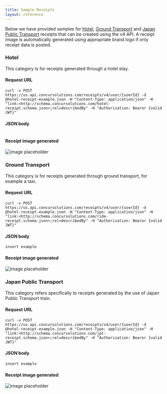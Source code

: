 ```yaml
---
title: Sample Receipts
layout: reference
---
```

Below we have provided samples for [Hotel](#Hotel), [Ground Transport](#GroundTransport) and [Japan Public Transport](#JPT) receipts that can be created using the v4 API. A receipt image is automatically generated using appropriate brand logo if only receipt data is posted. 

### <a name="Hotel">Hotel
This category is for receipts generated through a hotel stay.

####  Request URL
```
curl -v POST https://us.api.concursolutions.com/receipts/v4/user/{userId} -d @hotel-receipt-example.json -H "Content-Type: application/json" -H "link:<http://schema.concursolutions.com/hotel-receipt.schema.json>;rel=describedBy" -H "Authorization: Bearer {valid JWT}"
```

#### JSON body
```
```

####  Receipt image generated

![image placeholder](https://github.com/concur/receipt-service/blob/development/src/test/expectedImages/hotel-negative-line-item.png)

### <a name="GroundTransport"></a>Ground Transport
This category is for receipts generated through ground transport, for example a taxi.

####  Request URL
```
curl -v POST https://us.api.concursolutions.com/receipts/v4/user/{userId} -d @hotel-receipt-example.json -H "Content-Type: application/json" -H "link:<http://schema.concursolutions.com/ride-receipt.schema.json>;rel=describedBy" -H "Authorization: Bearer {valid JWT}"
```

#### JSON body
```
insert example
```

####  Receipt image generated

![image placeholder](https://github.com/concur/receipt-service/blob/development/src/test/expectedImages/ride-curb.json.png)


### <a name="JPT"></a>Japan Public Transport
This category refers specifically to receipts generated by the use of Japan Public Transport train.

####  Request URL
```
curl -v POST https://us.api.concursolutions.com/receipts/v4/user/{userId} -d @hotel-receipt-example.json -H "Content-Type: application/json" -H "link:<http://schema.concursolutions.com/jpt-receipt.schema.json>;rel=describedBy" -H "Authorization: Bearer {valid JWT}"
```

#### JSON body
```
insert example
```

####  Receipt image generated

![image placeholder](https://github.com/concur/receipt-service/blob/development/src/test/expectedImages/jpt-multiple-segments.png)

